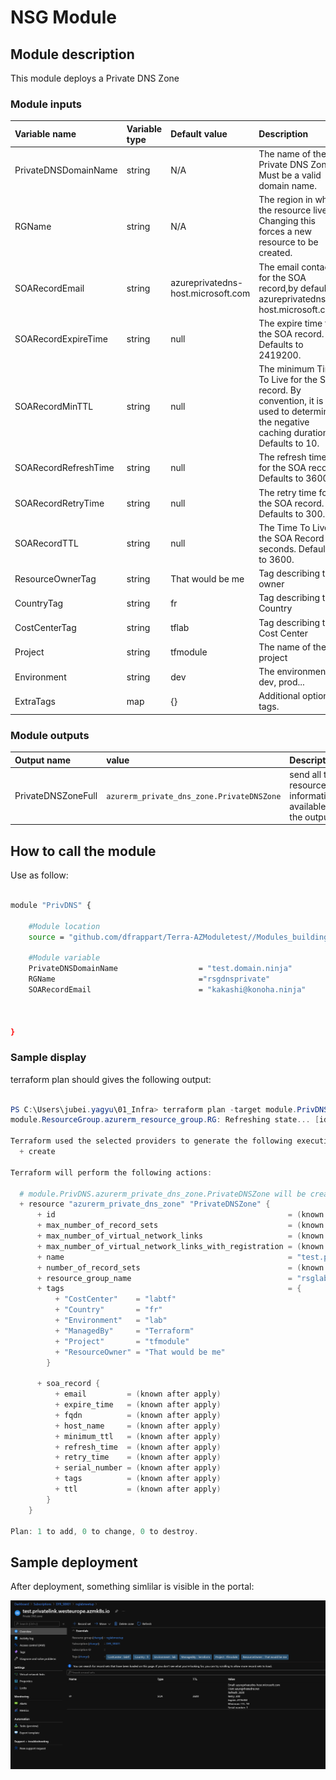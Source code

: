# NSG Module

## Module description

This module deploys a Private DNS Zone

### Module inputs

| Variable name | Variable type | Default value | Description |
|:--------------|:--------------|:--------------|:------------|
| PrivateDNSDomainName | string | N/A | The name of the Private DNS Zone. Must be a valid domain name. |
| RGName | string | N/A | The region in which the resource lives. Changing this forces a new resource to be created. |
| SOARecordEmail | string | azureprivatedns-host.microsoft.com | The email contact for the SOA record,by default azureprivatedns-host.microsoft.com. |
| SOARecordExpireTime | string | null | The expire time for the SOA record. Defaults to 2419200. |
| SOARecordMinTTL | string | null | The minimum Time To Live for the SOA record. By convention, it is used to determine the negative caching duration. Defaults to 10. |
| SOARecordRefreshTime | string | null | The refresh time for the SOA record. Defaults to 3600. |
| SOARecordRetryTime | string | null | The retry time for the SOA record. Defaults to 300. |
| SOARecordTTL | string | null | The Time To Live of the SOA Record in seconds. Defaults to 3600. |
| ResourceOwnerTag | string | That would be me | Tag describing the owner |
| CountryTag | string | fr | Tag describing the Country |
| CostCenterTag | string | tflab | Tag describing the Cost Center |
| Project | string | tfmodule | The name of the project |
| Environment | string | dev | The environment, dev, prod... |
| ExtraTags | map | {} | Additional optional tags. |


### Module outputs

| Output name | value | Description |
|:------------|:------|:------------|
| PrivateDNSZoneFull | `azurerm_private_dns_zone.PrivateDNSZone` | send all the resource information available in the output. |


## How to call the module

Use as follow:

```bash

module "PrivDNS" {

    #Module location
    source = "github.com/dfrappart/Terra-AZModuletest//Modules_building_blocks//241_PrivateDNSZone/"

    #Module variable
    PrivateDNSDomainName                  = "test.domain.ninja"
    RGName                                ="rsgdnsprivate"
    SOARecordEmail                        = "kakashi@konoha.ninja"
    


}

```

### Sample display

terraform plan should gives the following output:

```powershell

PS C:\Users\jubei.yagyu\01_Infra> terraform plan -target module.PrivDNS
module.ResourceGroup.azurerm_resource_group.RG: Refreshing state... [id=/subscriptions/00000000-0000-0000-0000-000000000000/resourceGroups/rsglabmeetup]

Terraform used the selected providers to generate the following execution plan. Resource actions are indicated with the following symbols:
  + create

Terraform will perform the following actions:

  # module.PrivDNS.azurerm_private_dns_zone.PrivateDNSZone will be created
  + resource "azurerm_private_dns_zone" "PrivateDNSZone" {
      + id                                                    = (known after apply)
      + max_number_of_record_sets                             = (known after apply)
      + max_number_of_virtual_network_links                   = (known after apply)
      + max_number_of_virtual_network_links_with_registration = (known after apply)
      + name                                                  = "test.privatelink.westeurope.azmk8s.io"
      + number_of_record_sets                                 = (known after apply)
      + resource_group_name                                   = "rsglabmeetup"
      + tags                                                  = {
          + "CostCenter"    = "labtf"
          + "Country"       = "fr"
          + "Environment"   = "lab"
          + "ManagedBy"     = "Terraform"
          + "Project"       = "tfmodule"
          + "ResourceOwner" = "That would be me"
        }

      + soa_record {
          + email         = (known after apply)
          + expire_time   = (known after apply)
          + fqdn          = (known after apply)
          + host_name     = (known after apply)
          + minimum_ttl   = (known after apply)
          + refresh_time  = (known after apply)
          + retry_time    = (known after apply)
          + serial_number = (known after apply)
          + tags          = (known after apply)
          + ttl           = (known after apply)
        }
    }

Plan: 1 to add, 0 to change, 0 to destroy.

```

## Sample deployment

After deployment, something simlilar is visible in the portal:

![Illustration 1](./Img/privdnszone001.png)